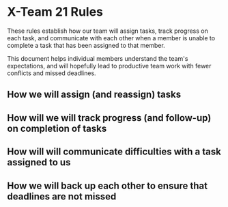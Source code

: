 # X-Team 21 Rules

These rules establish how our team will assign tasks,
track progress on each task, and communicate with each other 
when a member is unable to complete a task that has been assigned to that member.

This document helps individual members understand the team's expectations,
and will hopefully lead to productive team work with fewer conflicts
and missed deadlines.

## How we will assign (and reassign) tasks



## How will we will track progress (and follow-up) on completion of tasks



## How will will communicate difficulties with a task assigned to us



## How we will back up each other to ensure that deadlines are not missed





